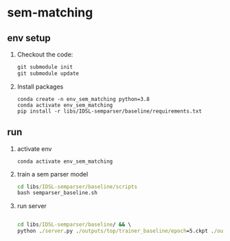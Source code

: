# sem-matching

## env setup

1. Checkout the code:
    ```cmd
    git submodule init
    git submodule update
    ```

1. Install packages
    ```
    conda create -n env_sem_matching python=3.8
    conda activate env_sem_matching
    pip install -r libs/IDSL-semparser/baseline/requirements.txt
    ```
## run 

1. activate env 
   ```
   conda activate env_sem_matching
   ```
2. train a sem parser model 
    ```cmd
    cd libs/IDSL-semparser/baseline/scripts 
    bash semparser_baseline.sh
    ```
3. run server 
    ```cmd 

    cd libs/IDSL-semparser/baseline/ && \
    python ./server.py ./outputs/top/trainer_baseline/epoch=5.ckpt ./outputs/top/trainer_baseline/lightning_logs/version_0/hparams.yaml
    ```
